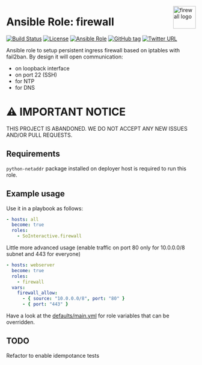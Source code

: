 <p><img src="http://www.kvmtechnologia.hu/images/stories/firewall.jpg" alt="firewall logo" title="firewall" align="right" height="60" /></p>

Ansible Role: firewall
======================

[![Build Status](https://travis-ci.org/SoInteractive/ansible-firewall.svg?branch=master)](https://travis-ci.org/SoInteractive/ansible-firewall) [![License](https://img.shields.io/badge/license-MIT%20License-brightgreen.svg)](https://opensource.org/licenses/MIT) [![Ansible Role](https://img.shields.io/badge/ansible%20role-SoInteractive.firewall-blue.svg)](https://galaxy.ansible.com/SoInteractive/firewall/) [![GitHub tag](https://img.shields.io/github/tag/sointeractive/ansible-firewall.svg)](https://github.com/SoInteractive/ansible-firewall/tags) [![Twitter URL](https://img.shields.io/twitter/follow/sointeractive.svg?style=social&label=Follow%20%40SoInteractive)](https://twitter.com/sointeractive)

Ansible role to setup persistent ingress firewall based on iptables with fail2ban.
By design it will open communication:
  - on loopback interface
  - on port 22 (SSH)
  - for NTP
  - for DNS

# :warning: IMPORTANT NOTICE

THIS PROJECT IS ABANDONED. WE DO NOT ACCEPT ANY NEW ISSUES AND/OR PULL REQUESTS.

Requirements
------------

`python-netaddr` package installed on deployer host is required to run this role.

Example usage
-------------

Use it in a playbook as follows:
```yaml
- hosts: all
  become: true
  roles:
    - SoInteractive.firewall
```

Little more advanced usage (enable traffic on port 80 only for 10.0.0.0/8 subnet and 443 for everyone)
```yaml
- hosts: webserver
  become: true
  roles:
    - firewall
  vars:
    firewall_allow:
      - { source: "10.0.0.0/8", port: "80" }
      - { port: "443" }
```

Have a look at the [defaults/main.yml](defaults/main.yml) for role variables
that can be overridden.

TODO
----

Refactor to enable idempotance tests
